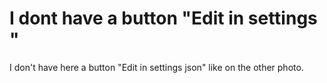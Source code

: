 
# I dont have a button "Edit in settings "


I don't have here a button "Edit in settings json" like on the other photo.


        